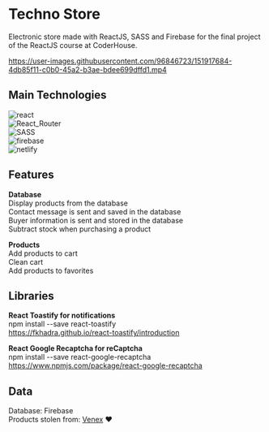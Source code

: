 # Techno Store
Electronic store made with ReactJS, SASS and Firebase for the final project of the ReactJS course at CoderHouse. <br>

https://user-images.githubusercontent.com/96846723/151917684-4db85f11-c0b0-45a2-b3ae-bdee699dffd1.mp4

## Main Technologies
<img src="https://img.shields.io/badge/react-%2320232a.svg?style=for-the-badge&logo=react&logoColor=%2361DAFB" alt="react"><br>
<img src="https://img.shields.io/badge/React_Router-CA4245?style=for-the-badge&logo=react-router&logoColor=white" alt="React_Router"><br>
<img src="https://img.shields.io/badge/SASS-hotpink.svg?style=for-the-badge&logo=SASS&logoColor=white" alt="SASS"><br>
<img src="https://img.shields.io/badge/firebase-%23039BE5.svg?style=for-the-badge&logo=firebase" alt="firebase"><br>
<img src="https://img.shields.io/badge/netlify-%23000000.svg?style=for-the-badge&logo=netlify&logoColor=#00C7B7" alt="netlify">

## Features
**Database**<br>
Display products from the database<br>
Contact message is sent and saved in the database<br>
Buyer information is sent and stored in the database<br>
Subtract stock when purchasing a product

**Products**<br>
Add products to cart<br>
Clean cart<br>
Add products to favorites

## Libraries
**React Toastify for notifications**<br>
npm install --save react-toastify<br>
https://fkhadra.github.io/react-toastify/introduction

**React Google Recaptcha for reCaptcha**<br>
npm install --save react-google-recaptcha<br>
https://www.npmjs.com/package/react-google-recaptcha

## Data
Database: Firebase<br>
Products stolen from: <a href="https://www.venex.com.ar" target="_blank">Venex</a> ❤️